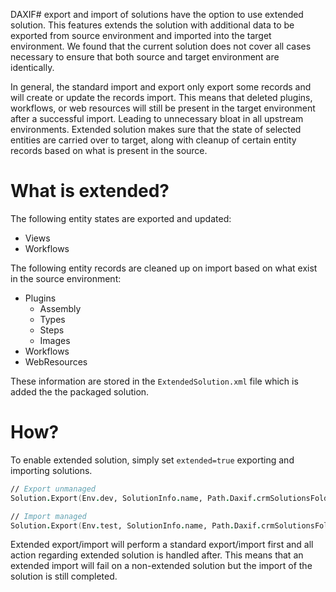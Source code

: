 DAXIF# export and import of solutions have the option to use extended solution. This features extends the solution with additional data to be exported from source environment and imported into the target environment. We found that the current solution does not cover all cases necessary to ensure that both source and target environment are identically. 

In general, the standard import and export only export some records and will create or update the records import. This means that deleted plugins, workflows, or web resources will still be present in the target environment after a successful import. Leading to unnecessary bloat in all upstream environments. Extended solution makes sure that the state of selected entities are carried over to target, along with cleanup of certain entity records based on what is present in the source.

# What is extended?
The following entity states are exported and updated:
* Views
* Workflows

The following entity records are cleaned up on import based on what exist in the source environment:
* Plugins
  * Assembly
  * Types
  * Steps
  * Images
* Workflows
* WebResources

These information are stored in the `ExtendedSolution.xml` file which is added the the packaged solution.

# How?
To enable extended solution, simply set `extended=true` exporting and importing solutions.

```fsharp
// Export unmanaged
Solution.Export(Env.dev, SolutionInfo.name, Path.Daxif.crmSolutionsFolder, managed = false, extended = true)

// Import managed
Solution.Export(Env.test, SolutionInfo.name, Path.Daxif.crmSolutionsFolder, managed = false, extended = true)
```

Extended export/import will perform a standard export/import first and all action regarding extended solution is handled after.
This means that an extended import will fail on a non-extended solution but the import of the solution is still completed.